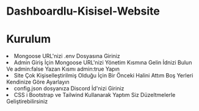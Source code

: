# Dashboardlu-Kisisel-Website

# Kurulum
<li>Mongoose URL'nizi .env Dosyasına Giriniz</li>
<li>Admin Giriş İçin Mongoose URL'nizi Yönetim Kısmına Gelin İdnizi Bulun Ve admin:false Yazan Kısmı admin:true Yapın</li>
<li>Site Çok Kişiselleştirilmiş Olduğu İçin Bir Önceki Halini Attım Boş Yerleri Kendinize Göre Ayarlayın</li>
<li>config.json dosyanıza Discord İd'nizi Giriniz</li>
<li>CSS i Bootstrap ve Tailwind Kullanarak Yaptım Siz Düzeltmelerle Geliştirebilirsiniz</li>
